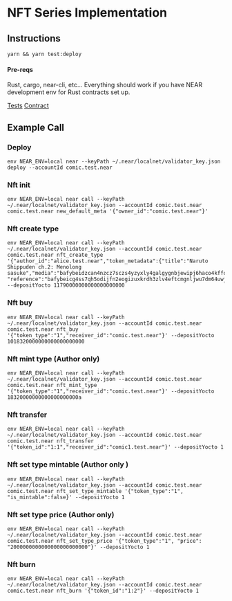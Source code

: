 # NFT Series Implementation

## Instructions

`yarn && yarn test:deploy`

#### Pre-reqs

Rust, cargo, near-cli, etc...
Everything should work if you have NEAR development env for Rust contracts set up.

[Tests](test/api.test.js)
[Contract](contract/src/lib.rs)

## Example Call

### Deploy
```
env NEAR_ENV=local near --keyPath ~/.near/localnet/validator_key.json deploy --accountId comic.test.near
```

### Nft init
```
env NEAR_ENV=local near call --keyPath ~/.near/localnet/validator_key.json --accountId comic.test.near comic.test.near new_default_meta '{"owner_id":"comic.test.near"}'
```

### Nft create type
```
env NEAR_ENV=local near call --keyPath ~/.near/localnet/validator_key.json --accountId comic.test.near comic.test.near nft_create_type '{"author_id":"alice.test.near","token_metadata":{"title":"Naruto Shippuden ch.2: Menolong sasuke","media":"bafybeidzcan4nzcz7sczs4yzyxly4galgygnbjewipj6haco4kffoqpkiy", "reference":"bafybeicg4ss7qh5odijfn2eogizuxkrdh3zlv4eftcmgnljwu7dm64uwji"},"price":"1000000000000000000000000"}' --depositYocto 11790000000000000000000
```

### Nft buy
```
env NEAR_ENV=local near call --keyPath ~/.near/localnet/validator_key.json --accountId comic.test.near comic.test.near nft_buy '{"token_type":"1","receiver_id":"comic.test.near"}' --depositYocto 1018320000000000000000000
```

### Nft mint type (Author only)
```
env NEAR_ENV=local near call --keyPath ~/.near/localnet/validator_key.json --accountId comic.test.near comic.test.near nft_mint_type '{"token_type":"1","receiver_id":"comic.test.near"}' --depositYocto 18320000000000000000000a
```

### Nft transfer
```
env NEAR_ENV=local near call --keyPath ~/.near/localnet/validator_key.json --accountId comic.test.near comic.test.near nft_transfer '{"token_id":"1:1","receiver_id":"comic1.test.near"}' --depositYocto 1
```

### Nft set type mintable (Author only )
```
env NEAR_ENV=local near call --keyPath ~/.near/localnet/validator_key.json --accountId comic.test.near comic.test.near nft_set_type_mintable '{"token_type":"1", "is_mintable":false}' --depositYocto 1
```

### Nft set type price (Author only)
```
env NEAR_ENV=local near call --keyPath ~/.near/localnet/validator_key.json --accountId comic.test.near comic.test.near nft_set_type_price '{"token_type":"1", "price": "2000000000000000000000000"}' --depositYocto 1
```

### Nft burn
```
env NEAR_ENV=local near call --keyPath ~/.near/localnet/validator_key.json --accountId comic.test.near comic.test.near nft_burn '{"token_id":"1:2"}' --depositYocto 1
```
